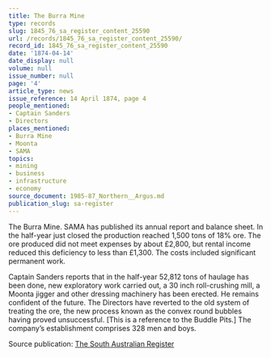 ```yaml
---
title: The Burra Mine
type: records
slug: 1845_76_sa_register_content_25590
url: /records/1845_76_sa_register_content_25590/
record_id: 1845_76_sa_register_content_25590
date: '1874-04-14'
date_display: null
volume: null
issue_number: null
page: '4'
article_type: news
issue_reference: 14 April 1874, page 4
people_mentioned:
- Captain Sanders
- Directors
places_mentioned:
- Burra Mine
- Moonta
- SAMA
topics:
- mining
- business
- infrastructure
- economy
source_document: 1985-87_Northern__Argus.md
publication_slug: sa-register
---
```


The Burra Mine.  SAMA has published its annual report and balance sheet.  In the half-year just closed the production reached 1,500 tons of 18% ore.  The ore produced did not meet expenses by about £2,800, but rental income reduced this deficiency to less than £1,300.  The costs included significant permanent work.

Captain Sanders reports that in the half-year 52,812 tons of haulage has been done, new exploratory work carried out, a 30 inch roll-crushing mill, a Moonta jigger and other dressing machinery has been erected.  He remains confident of the future.  The Directors have reverted to the old system of treating the ore, the new process known as the convex round bubbles having proved unsuccessful.  [This is a reference to the Buddle Pits.]  The company’s establishment comprises 328 men and boys.

Source publication: [The South Australian Register](/publications/sa-register/)
